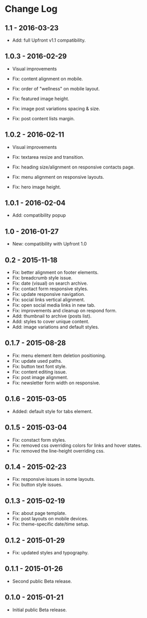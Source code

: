 Change Log
============


1.1 - 2016-03-23
-------------------------------------------------------------------------------
- Add: full Upfront v1.1 compatibility.

1.0.3 - 2016-02-29
-------------------------------------------------------------------------------
- Visual improvements

- Fix: content alignment on mobile.
- Fix: order of "wellness" on mobile layout.
- Fix: featured image height.
- Fix: image post variations spacing & size.
- Fix: post content lists margin.

1.0.2 - 2016-02-11
-------------------------------------------------------------------------------
- Visual improvements

- Fix: textarea resize and transition.
- Fix: heading size/alignment on responsive contacts page.
- Fix: menu alignment on responsive layouts.
- Fix: hero image height.

1.0.1 - 2016-02-04
-------------------------------------------------------------------------------
- Add: compatibility popup

1.0 - 2016-01-27
-------------------------------------------------------------------------------
- New: compatibility with Upfront 1.0

0.2 - 2015-11-18
-------------------------------------------------------------------------------
- Fix: better alignment on footer elements.
- Fix: breadcrumb style issue.
- Fix: date (visual) on search archive.
- Fix: contact form responsive styles.
- Fix: update responsive navigation.
- Fix: social links vertical alignment.
- Fix: open social media links in new tab.
- Fix: improvements and cleanup on respond form.
- Add: thumbnail to archive (posts list).
- Add: styles to cover unique content.
- Add: image variations and default styles.

0.1.7 - 2015-08-28
-------------------------------------------------------------------------------
- Fix: menu element item deletion positioning.
- Fix: update used paths.
- Fix: button text font style.
- Fix: content editing issue.
- Fix: post image alignment.
- Fix: newsletter form width on responsive.

0.1.6 - 2015-03-05
-------------------------------------------------------------------------------
- Added: default style for tabs element.

0.1.5 - 2015-03-04
-------------------------------------------------------------------------------
- Fix: constact form styles.
- Fix: removed css overriding colors for links and hover states.
- Fix: removed the line-height overriding css.

0.1.4 - 2015-02-23
-------------------------------------------------------------------------------
- Fix: responsive issues in some layouts.
- Fix: button style issues.

0.1.3 - 2015-02-19
-------------------------------------------------------------------------------
- Fix: about page template.
- Fix: post layouts on mobile devices.
- Fix: theme-specific date/time setup.

0.1.2 - 2015-01-29
-------------------------------------------------------------------------------
- Fix: updated styles and typography.

0.1.1 - 2015-01-26
-------------------------------------------------------------------------------
- Second public Beta release.

0.1.0 - 2015-01-21
-------------------------------------------------------------------------------
- Initial public Beta release.